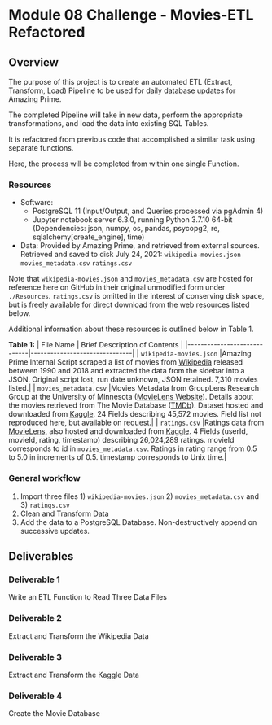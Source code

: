 # Module 08 Challenge - Movies-ETL Refactored

## Overview

The purpose of this project is to create an automated ETL (Extract, Transform, Load) Pipeline
to be used for daily database updates for Amazing Prime.

The completed Pipeline will take in new data, perform the appropriate
transformations, and load the data into existing SQL Tables.

It is refactored from previous code that accomplished a similar task
using separate functions.

Here, the process will be completed from within one single Function.

### Resources

- Software:
	- PostgreSQL 11 (Input/Output, and Queries processed via pgAdmin 4)
	- Jupyter notebook server 6.3.0, running Python 3.7.10 64-bit (Dependencies: json, numpy, os, pandas, psycopg2, re, sqlalchemy[create_engine], time)
- Data: Provided by Amazing Prime, and retrieved from external sources. Retrieved and saved to disk July 24, 2021:
	`wikipedia-movies.json`
	`movies_metadata.csv`
	`ratings.csv`

Note that `wikipedia-movies.json` and `movies_metadata.csv` are hosted for reference here on GitHub in their original unmodified form under `./Resources`. `ratings.csv` is omitted in the interest of conserving disk space, but is freely available for direct download from the web resources listed below.


Additional information about these resources is outlined below in Table 1.

**Table 1:**
| File Name                   | Brief Description of Contents |
|-----------------------------|-------------------------------|
| `wikipedia-movies.json`     |Amazing Prime Internal Script scraped a list of movies from [Wikipedia](https://en.wikipedia.org/wiki/Main_Page) released between 1990 and 2018 and extracted the data from the sidebar into a JSON. Original script lost, run date unknown, JSON retained. 7,310 movies listed.|
| `movies_metadata.csv`       |Movies Metadata from GroupLens Research Group at the University of Minnesota ([MovieLens Website](https://movielens.org/)). Details about the movies retrieved from The Movie Database ([TMDb](https://www.themoviedb.org/?language=en-US)). Dataset hosted and downloaded from [Kaggle](https://www.kaggle.com/). 24 Fields describing 45,572 movies. Field list not reproduced here, but available on request.|
| `ratings.csv`               |Ratings data from [MovieLens](https://movielens.org/), also hosted and downloaded from [Kaggle](https://www.kaggle.com/). 4 Fields (userId, movieId, rating, timestamp) describing 26,024,289 ratings. movieId corresponds to id in `movies_metadata.csv`. Ratings in rating range from 0.5 to 5.0 in increments of 0.5. timestamp corresponds to Unix time.|


### General workflow
1. Import three files 1) `wikipedia-movies.json` 2) `movies_metadata.csv` and 3) `ratings.csv`
2. Clean and Transform Data
3. Add the data to a PostgreSQL Database. Non-destructively append on successive updates.

## Deliverables

### Deliverable 1

Write an ETL Function to Read Three Data Files

### Deliverable 2

Extract and Transform the Wikipedia Data

### Deliverable 3

Extract and Transform the Kaggle Data

### Deliverable 4

Create the Movie Database
